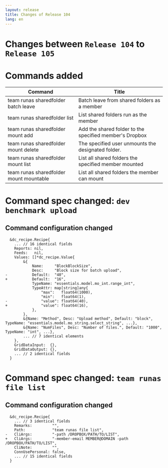 ```yaml
---
layout: release
title: Changes of Release 104
lang: en
---
```


# Changes between `Release 104` to `Release 105`

# Commands added

| Command                                 | Title                                                   |
|-----------------------------------------|---------------------------------------------------------|
| team runas sharedfolder batch leave     | Batch leave from shared folders as a member             |
| team runas sharedfolder list            | List shared folders run as the member                   |
| team runas sharedfolder mount add       | Add the shared folder to the specified member's Dropbox |
| team runas sharedfolder mount delete    | The specified user unmounts the designated folder.      |
| team runas sharedfolder mount list      | List all shared folders the specified member mounted    |
| team runas sharedfolder mount mountable | List all shared folders the member can mount            |

# Command spec changed: `dev benchmark upload`

## Command configuration changed

```
  &dc_recipe.Recipe{
  	... // 16 identical fields
  	Reports: nil,
  	Feeds:   nil,
  	Values: []*dc_recipe.Value{
  		&{
  			Name:     "BlockBlockSize",
  			Desc:     "Block size for batch upload",
- 			Default:  "40",
+ 			Default:  "16",
  			TypeName: "essentials.model.mo_int.range_int",
  			TypeAttr: map[string]any{
  				"max":   float64(1000),
  				"min":   float64(1),
- 				"value": float64(40),
+ 				"value": float64(16),
  			},
  		},
  		&{Name: "Method", Desc: "Upload method", Default: "block", TypeName: "essentials.model.mo_string.select_string", ...},
  		&{Name: "NumFiles", Desc: "Number of files.", Default: "1000", TypeName: "int", ...},
  		... // 7 identical elements
  	},
  	GridDataInput:  {},
  	GridDataOutput: {},
  	... // 2 identical fields
  }
```

# Command spec changed: `team runas file list`

## Command configuration changed

```
  &dc_recipe.Recipe{
  	... // 3 identical fields
  	Remarks:         "",
  	Path:            "team runas file list",
- 	CliArgs:         "-path /DROPBOX/PATH/TO/LIST",
+ 	CliArgs:         "-member-email MEMBER@DOMAIN -path /DROPBOX/PATH/TO/LIST",
  	CliNote:         "",
  	ConnUsePersonal: false,
  	... // 15 identical fields
  }
```
